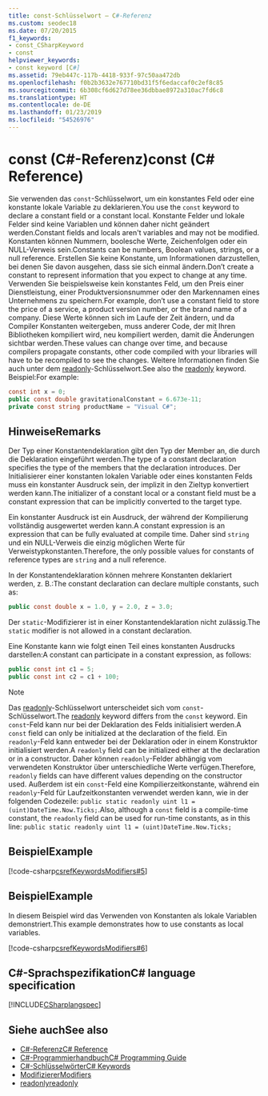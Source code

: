 ```yaml
---
title: const-Schlüsselwort – C#-Referenz
ms.custom: seodec18
ms.date: 07/20/2015
f1_keywords:
- const_CSharpKeyword
- const
helpviewer_keywords:
- const keyword [C#]
ms.assetid: 79eb447c-117b-4418-933f-97c50aa472db
ms.openlocfilehash: f0b2b3632e767710bd31f5f6edaccaf0c2ef8c85
ms.sourcegitcommit: 6b308cf6d627d78ee36dbbae8972a310ac7fd6c8
ms.translationtype: HT
ms.contentlocale: de-DE
ms.lasthandoff: 01/23/2019
ms.locfileid: "54526976"
---
```

# <a name="const-c-reference"></a><span data-ttu-id="88b31-102">const (C#-Referenz)</span><span class="sxs-lookup"><span data-stu-id="88b31-102">const (C# Reference)</span></span>

<span data-ttu-id="88b31-103">Sie verwenden das `const`-Schlüsselwort, um ein konstantes Feld oder eine konstante lokale Variable zu deklarieren.</span><span class="sxs-lookup"><span data-stu-id="88b31-103">You use the `const` keyword to declare a constant field or a constant local.</span></span> <span data-ttu-id="88b31-104">Konstante Felder und lokale Felder sind keine Variablen und können daher nicht geändert werden.</span><span class="sxs-lookup"><span data-stu-id="88b31-104">Constant fields and locals aren't variables and may not be modified.</span></span> <span data-ttu-id="88b31-105">Konstanten können Nummern, boolesche Werte, Zeichenfolgen oder ein NULL-Verweis sein.</span><span class="sxs-lookup"><span data-stu-id="88b31-105">Constants can be numbers, Boolean values, strings, or a null reference.</span></span> <span data-ttu-id="88b31-106">Erstellen Sie keine Konstante, um Informationen darzustellen, bei denen Sie davon ausgehen, dass sie sich einmal ändern.</span><span class="sxs-lookup"><span data-stu-id="88b31-106">Don’t create a constant to represent information that you expect to change at any time.</span></span> <span data-ttu-id="88b31-107">Verwenden Sie beispielsweise kein konstantes Feld, um den Preis einer Dienstleistung, einer Produktversionsnummer oder den Markennamen eines Unternehmens zu speichern.</span><span class="sxs-lookup"><span data-stu-id="88b31-107">For example, don’t use a constant field to store the price of a service, a product version number, or the brand name of a company.</span></span> <span data-ttu-id="88b31-108">Diese Werte können sich im Laufe der Zeit ändern, und da Compiler Konstanten weitergeben, muss anderer Code, der mit Ihren Bibliotheken kompiliert wird, neu kompiliert werden, damit die Änderungen sichtbar werden.</span><span class="sxs-lookup"><span data-stu-id="88b31-108">These values can change over time, and because compilers propagate constants, other code compiled with your libraries will have to be recompiled to see the changes.</span></span> <span data-ttu-id="88b31-109">Weitere Informationen finden Sie auch unter dem [readonly](../../../csharp/language-reference/keywords/readonly.md)-Schlüsselwort.</span><span class="sxs-lookup"><span data-stu-id="88b31-109">See also the [readonly](../../../csharp/language-reference/keywords/readonly.md) keyword.</span></span> <span data-ttu-id="88b31-110">Beispiel:</span><span class="sxs-lookup"><span data-stu-id="88b31-110">For example:</span></span>

```csharp
const int x = 0;
public const double gravitationalConstant = 6.673e-11;
private const string productName = "Visual C#";
```

## <a name="remarks"></a><span data-ttu-id="88b31-111">Hinweise</span><span class="sxs-lookup"><span data-stu-id="88b31-111">Remarks</span></span>

<span data-ttu-id="88b31-112">Der Typ einer Konstantendeklaration gibt den Typ der Member an, die durch die Deklaration eingeführt werden.</span><span class="sxs-lookup"><span data-stu-id="88b31-112">The type of a constant declaration specifies the type of the members that the declaration introduces.</span></span> <span data-ttu-id="88b31-113">Der Initialisierer einer konstanten lokalen Variable oder eines konstanten Felds muss ein konstanter Ausdruck sein, der implizit in den Zieltyp konvertiert werden kann.</span><span class="sxs-lookup"><span data-stu-id="88b31-113">The initializer of a constant local or a constant field must be a constant expression that can be implicitly converted to the target type.</span></span>

<span data-ttu-id="88b31-114">Ein konstanter Ausdruck ist ein Ausdruck, der während der Kompilierung vollständig ausgewertet werden kann.</span><span class="sxs-lookup"><span data-stu-id="88b31-114">A constant expression is an expression that can be fully evaluated at compile time.</span></span> <span data-ttu-id="88b31-115">Daher sind `string` und ein NULL-Verweis die einzig möglichen Werte für Verweistypkonstanten.</span><span class="sxs-lookup"><span data-stu-id="88b31-115">Therefore, the only possible values for constants of reference types are `string` and a null reference.</span></span>

<span data-ttu-id="88b31-116">In der Konstantendeklaration können mehrere Konstanten deklariert werden, z. B.:</span><span class="sxs-lookup"><span data-stu-id="88b31-116">The constant declaration can declare multiple constants, such as:</span></span>

```csharp
public const double x = 1.0, y = 2.0, z = 3.0;
```

<span data-ttu-id="88b31-117">Der `static`-Modifizierer ist in einer Konstantendeklaration nicht zulässig.</span><span class="sxs-lookup"><span data-stu-id="88b31-117">The `static` modifier is not allowed in a constant declaration.</span></span>

<span data-ttu-id="88b31-118">Eine Konstante kann wie folgt einen Teil eines konstanten Ausdrucks darstellen:</span><span class="sxs-lookup"><span data-stu-id="88b31-118">A constant can participate in a constant expression, as follows:</span></span>

```csharp
public const int c1 = 5;
public const int c2 = c1 + 100;
```

> [!NOTE]
> <span data-ttu-id="88b31-119">Das [readonly](../../../csharp/language-reference/keywords/readonly.md)-Schlüsselwort unterscheidet sich vom `const`-Schlüsselwort.</span><span class="sxs-lookup"><span data-stu-id="88b31-119">The [readonly](../../../csharp/language-reference/keywords/readonly.md) keyword differs from the `const` keyword.</span></span> <span data-ttu-id="88b31-120">Ein `const`-Feld kann nur bei der Deklaration des Felds initialisiert werden.</span><span class="sxs-lookup"><span data-stu-id="88b31-120">A `const` field can only be initialized at the declaration of the field.</span></span> <span data-ttu-id="88b31-121">Ein `readonly`-Feld kann entweder bei der Deklaration oder in einem Konstruktor initialisiert werden.</span><span class="sxs-lookup"><span data-stu-id="88b31-121">A `readonly` field can be initialized either at the declaration or in a constructor.</span></span> <span data-ttu-id="88b31-122">Daher können `readonly`-Felder abhängig vom verwendeten Konstruktor über unterschiedliche Werte verfügen.</span><span class="sxs-lookup"><span data-stu-id="88b31-122">Therefore, `readonly` fields can have different values depending on the constructor used.</span></span> <span data-ttu-id="88b31-123">Außerdem ist ein `const`-Feld eine Kompilierzeitkonstante, während ein `readonly`-Feld für Laufzeitkonstanten verwendet werden kann, wie in der folgenden Codezeile: `public static readonly uint l1 = (uint)DateTime.Now.Ticks;`.</span><span class="sxs-lookup"><span data-stu-id="88b31-123">Also, although a `const` field is a compile-time constant, the `readonly` field can be used for run-time constants, as in this line: `public static readonly uint l1 = (uint)DateTime.Now.Ticks;`</span></span>

## <a name="example"></a><span data-ttu-id="88b31-124">Beispiel</span><span class="sxs-lookup"><span data-stu-id="88b31-124">Example</span></span>

[!code-csharp[csrefKeywordsModifiers#5](~/samples/snippets/csharp/VS_Snippets_VBCSharp/csrefKeywordsModifiers/CS/csrefKeywordsModifiers.cs#5)]

## <a name="example"></a><span data-ttu-id="88b31-125">Beispiel</span><span class="sxs-lookup"><span data-stu-id="88b31-125">Example</span></span>

<span data-ttu-id="88b31-126">In diesem Beispiel wird das Verwenden von Konstanten als lokale Variablen demonstriert.</span><span class="sxs-lookup"><span data-stu-id="88b31-126">This example demonstrates how to use constants as local variables.</span></span>

[!code-csharp[csrefKeywordsModifiers#6](~/samples/snippets/csharp/VS_Snippets_VBCSharp/csrefKeywordsModifiers/CS/csrefKeywordsModifiers.cs#6)]

## <a name="c-language-specification"></a><span data-ttu-id="88b31-127">C#-Sprachspezifikation</span><span class="sxs-lookup"><span data-stu-id="88b31-127">C# language specification</span></span>

[!INCLUDE[CSharplangspec](~/includes/csharplangspec-md.md)]

## <a name="see-also"></a><span data-ttu-id="88b31-128">Siehe auch</span><span class="sxs-lookup"><span data-stu-id="88b31-128">See also</span></span>

- [<span data-ttu-id="88b31-129">C#-Referenz</span><span class="sxs-lookup"><span data-stu-id="88b31-129">C# Reference</span></span>](../../../csharp/language-reference/index.md)
- [<span data-ttu-id="88b31-130">C#-Programmierhandbuch</span><span class="sxs-lookup"><span data-stu-id="88b31-130">C# Programming Guide</span></span>](../../../csharp/programming-guide/index.md)
- [<span data-ttu-id="88b31-131">C#-Schlüsselwörter</span><span class="sxs-lookup"><span data-stu-id="88b31-131">C# Keywords</span></span>](../../../csharp/language-reference/keywords/index.md)
- [<span data-ttu-id="88b31-132">Modifizierer</span><span class="sxs-lookup"><span data-stu-id="88b31-132">Modifiers</span></span>](../../../csharp/language-reference/keywords/modifiers.md)
- [<span data-ttu-id="88b31-133">readonly</span><span class="sxs-lookup"><span data-stu-id="88b31-133">readonly</span></span>](../../../csharp/language-reference/keywords/readonly.md)
